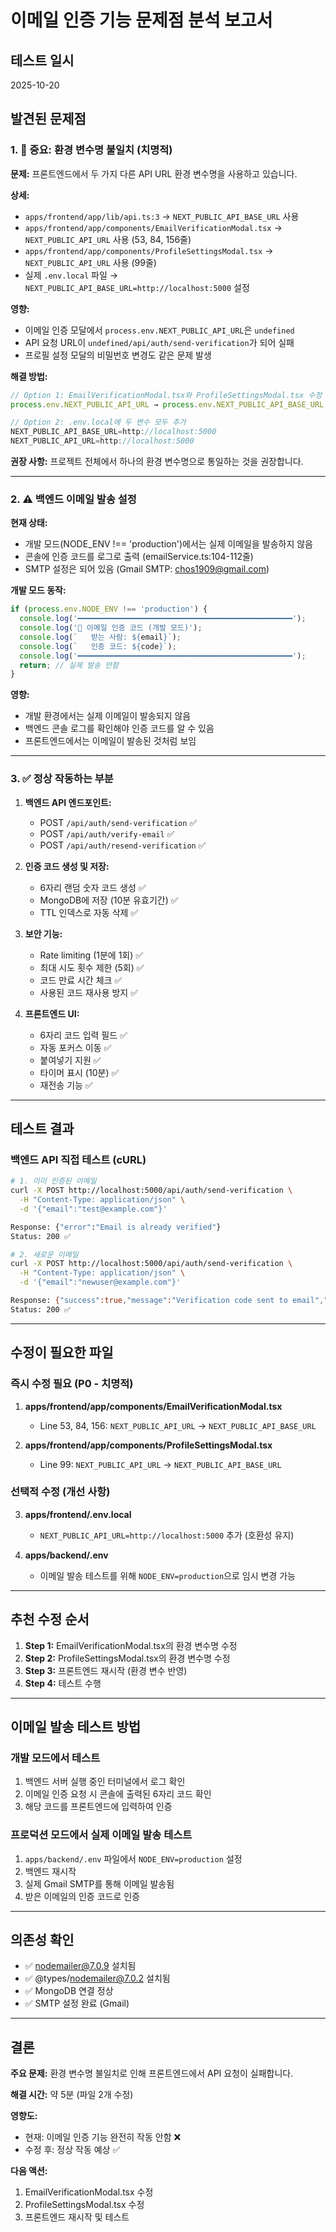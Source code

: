 # 이메일 인증 기능 문제점 분석 보고서

## 테스트 일시
2025-10-20

## 발견된 문제점

### 1. 🚨 중요: 환경 변수명 불일치 (치명적)

**문제:**
프론트엔드에서 두 가지 다른 API URL 환경 변수명을 사용하고 있습니다.

**상세:**
- `apps/frontend/app/lib/api.ts:3` → `NEXT_PUBLIC_API_BASE_URL` 사용
- `apps/frontend/app/components/EmailVerificationModal.tsx` → `NEXT_PUBLIC_API_URL` 사용 (53, 84, 156줄)
- `apps/frontend/app/components/ProfileSettingsModal.tsx` → `NEXT_PUBLIC_API_URL` 사용 (99줄)
- 실제 `.env.local` 파일 → `NEXT_PUBLIC_API_BASE_URL=http://localhost:5000` 설정

**영향:**
- 이메일 인증 모달에서 `process.env.NEXT_PUBLIC_API_URL`은 `undefined`
- API 요청 URL이 `undefined/api/auth/send-verification`가 되어 실패
- 프로필 설정 모달의 비밀번호 변경도 같은 문제 발생

**해결 방법:**
```typescript
// Option 1: EmailVerificationModal.tsx와 ProfileSettingsModal.tsx 수정
process.env.NEXT_PUBLIC_API_URL → process.env.NEXT_PUBLIC_API_BASE_URL

// Option 2: .env.local에 두 변수 모두 추가
NEXT_PUBLIC_API_BASE_URL=http://localhost:5000
NEXT_PUBLIC_API_URL=http://localhost:5000
```

**권장 사항:**
프로젝트 전체에서 하나의 환경 변수명으로 통일하는 것을 권장합니다.

---

### 2. ⚠️ 백엔드 이메일 발송 설정

**현재 상태:**
- 개발 모드(NODE_ENV !== 'production')에서는 실제 이메일을 발송하지 않음
- 콘솔에 인증 코드를 로그로 출력 (emailService.ts:104-112줄)
- SMTP 설정은 되어 있음 (Gmail SMTP: chos1909@gmail.com)

**개발 모드 동작:**
```typescript
if (process.env.NODE_ENV !== 'production') {
  console.log('━━━━━━━━━━━━━━━━━━━━━━━━━━━━━━━━━━━━━━━━━━━━━━━━');
  console.log('📧 이메일 인증 코드 (개발 모드)');
  console.log(`   받는 사람: ${email}`);
  console.log(`   인증 코드: ${code}`);
  console.log('━━━━━━━━━━━━━━━━━━━━━━━━━━━━━━━━━━━━━━━━━━━━━━━━');
  return; // 실제 발송 안함
}
```

**영향:**
- 개발 환경에서는 실제 이메일이 발송되지 않음
- 백엔드 콘솔 로그를 확인해야 인증 코드를 알 수 있음
- 프론트엔드에서는 이메일이 발송된 것처럼 보임

---

### 3. ✅ 정상 작동하는 부분

1. **백엔드 API 엔드포인트:**
   - POST `/api/auth/send-verification` ✅
   - POST `/api/auth/verify-email` ✅
   - POST `/api/auth/resend-verification` ✅

2. **인증 코드 생성 및 저장:**
   - 6자리 랜덤 숫자 코드 생성 ✅
   - MongoDB에 저장 (10분 유효기간) ✅
   - TTL 인덱스로 자동 삭제 ✅

3. **보안 기능:**
   - Rate limiting (1분에 1회) ✅
   - 최대 시도 횟수 제한 (5회) ✅
   - 코드 만료 시간 체크 ✅
   - 사용된 코드 재사용 방지 ✅

4. **프론트엔드 UI:**
   - 6자리 코드 입력 필드 ✅
   - 자동 포커스 이동 ✅
   - 붙여넣기 지원 ✅
   - 타이머 표시 (10분) ✅
   - 재전송 기능 ✅

---

## 테스트 결과

### 백엔드 API 직접 테스트 (cURL)

```bash
# 1. 이미 인증된 이메일
curl -X POST http://localhost:5000/api/auth/send-verification \
  -H "Content-Type: application/json" \
  -d '{"email":"test@example.com"}'

Response: {"error":"Email is already verified"}
Status: 200 ✅

# 2. 새로운 이메일
curl -X POST http://localhost:5000/api/auth/send-verification \
  -H "Content-Type: application/json" \
  -d '{"email":"newuser@example.com"}'

Response: {"success":true,"message":"Verification code sent to email","expiresIn":600}
Status: 200 ✅
```

---

## 수정이 필요한 파일

### 즉시 수정 필요 (P0 - 치명적)

1. **apps/frontend/app/components/EmailVerificationModal.tsx**
   - Line 53, 84, 156: `NEXT_PUBLIC_API_URL` → `NEXT_PUBLIC_API_BASE_URL`

2. **apps/frontend/app/components/ProfileSettingsModal.tsx**
   - Line 99: `NEXT_PUBLIC_API_URL` → `NEXT_PUBLIC_API_BASE_URL`

### 선택적 수정 (개선 사항)

3. **apps/frontend/.env.local**
   - `NEXT_PUBLIC_API_URL=http://localhost:5000` 추가 (호환성 유지)

4. **apps/backend/.env**
   - 이메일 발송 테스트를 위해 `NODE_ENV=production`으로 임시 변경 가능

---

## 추천 수정 순서

1. **Step 1:** EmailVerificationModal.tsx의 환경 변수명 수정
2. **Step 2:** ProfileSettingsModal.tsx의 환경 변수명 수정
3. **Step 3:** 프론트엔드 재시작 (환경 변수 반영)
4. **Step 4:** 테스트 수행

---

## 이메일 발송 테스트 방법

### 개발 모드에서 테스트
1. 백엔드 서버 실행 중인 터미널에서 로그 확인
2. 이메일 인증 요청 시 콘솔에 출력된 6자리 코드 확인
3. 해당 코드를 프론트엔드에 입력하여 인증

### 프로덕션 모드에서 실제 이메일 발송 테스트
1. `apps/backend/.env` 파일에서 `NODE_ENV=production` 설정
2. 백엔드 재시작
3. 실제 Gmail SMTP를 통해 이메일 발송됨
4. 받은 이메일의 인증 코드로 인증

---

## 의존성 확인

- ✅ nodemailer@7.0.9 설치됨
- ✅ @types/nodemailer@7.0.2 설치됨
- ✅ MongoDB 연결 정상
- ✅ SMTP 설정 완료 (Gmail)

---

## 결론

**주요 문제:** 환경 변수명 불일치로 인해 프론트엔드에서 API 요청이 실패합니다.

**해결 시간:** 약 5분 (파일 2개 수정)

**영향도:**
- 현재: 이메일 인증 기능 완전히 작동 안함 ❌
- 수정 후: 정상 작동 예상 ✅

**다음 액션:**
1. EmailVerificationModal.tsx 수정
2. ProfileSettingsModal.tsx 수정
3. 프론트엔드 재시작 및 테스트
